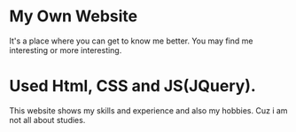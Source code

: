 
# My Own Website

It's a place where you can get to know me better. You may find me interesting or more interesting.

# Used Html, CSS and JS(JQuery).

This website shows my skills and experience and also my hobbies. Cuz i am not all about 
studies.

